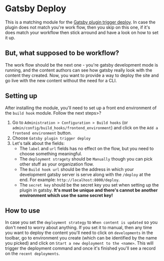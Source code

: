 # Gatsby Deploy

This is a matching module for the [Gatsby plugin trigger deploy](https://www.npmjs.com/package/gatsby-plugin-trigger-deploy).
In case the plugin does not match you're work flow, then you skip on this one,
if it's does match your workflow then stick arround and have a look on how to
set it up.

## But, what supposed to be workflow?
The work flow should be the next one - you're gatsby development mode is
running, and the content authors can see how gatsby really look with the content
they created. Now, you want to provide a way to deploy the site and go live with
the new content without the need for a CLI.

## Setting up

After installing the module, you'll need to set up a front end environment of
the `build hook` module. Follow the next steps>?
1. Go to `Administration > Configuration > Build hooks`
(or `admin/config/build_hooks/frontend_environment`) and click on the
`Add a frontend environment` button.
2. Choose `Gatsby plugin trigger deploy`
3. Let's talk about the fields:
    * The `label` and `url` fields has no effect on the flow, but you need to
        choose something meaningful.
    * The `deployment stragety` should be `Manually` though you can pick other
        stuff as your organization flow.
    * The `Build hook url` should be the address in which your development
        gatsby server is serve along with the `/deploy` at the end. For example:
        `http://localhost:8000/deploy`.
    * The `secret key` should be the secret key you set when setting up the
        plugin in gatsby. **It's must be unique and there's cannot be another
        environment which use the same secret key!**

## How to use
In case you set the `deployment strategy` to `When content is updated` so you
don't need to worry about anything. If you set it to manual, then any time you
want to deploy the content you'll need to click on `developments` in the toolbar,
go to environment you create (which can be identified by the name you picked)
and click on `Start a new deployment to the <name>`. This will trigger the
deployment command and once it's finished you'll see a record on the
`recent deployments`.
